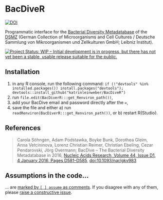 # BacDiveR

[![DOI](https://zenodo.org/badge/DOI/10.5281/zenodo.1174888.svg)](https://doi.org/10.5281/zenodo.1174888)

Programmatic interface for the [Bacterial Diversity Metadatabase](https://bacdive.dsmz.de/) of the [DSMZ](https://www.dsmz.de/about-us.html) (German Collection of Microorganisms and Cell Cultures / Deutsche Sammlung von Mikroorganismen und Zellkulturen GmbH; Leibniz Institut).

[![Project Status: WIP – Initial development is in progress, but there has not yet been a stable, usable release suitable for the public.](http://www.repostatus.org/badges/latest/wip.svg)](http://www.repostatus.org/#wip)

## Installation

1. in any R console, run the following command: `if (!"devtools" %in% installed.packages()) install.packages("devtools"); devtools::install_github("katrinleinweber/BacDiveR")`
1. run `file.edit(BacDiverR:::get_Renviron_path())`,
2. add your BacDive email and password directly after the `=`,
3. save the file and either a) run `readRenviron(BacDiverR:::get_Renviron_path())`, or b) restart R(Studio).

## References

> Carola Söhngen, Adam Podstawka, Boyke Bunk, Dorothea Gleim, Anna Vetcininova,
> Lorenz Christian Reimer, Christian Ebeling, Cezar Pendarovski, Jörg Overmann;
> BacDive – The Bacterial Diversity Metadatabase in 2016, 
> [Nucleic Acids Research, Volume 44, Issue D1, 4 January 2016, Pages D581–D585](https://academic.oup.com/nar/article/44/D1/D581/2503137), 
> [doi:10.1093/nar/gkv983](https://doi.org/10.1093/nar/gkv983)

## Assumptions in the code…

… are [marked by `[ ] assume` as comments](https://github.com/katrinleinweber/BacDiveR/search?q=assume&type=Code). If you disagree with any of them, please [raise a constructive issue](https://github.com/katrinleinweber/BacDiveR/issues/new).
